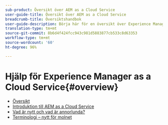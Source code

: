 ```yaml
---
sub-product: Översikt över AEM as a Cloud Service
user-guide-title: Översikt över AEM as a Cloud Service
breadcrumb-title: Översiktshandbok
user-guide-description: Börja här för en översikt över Experience Manager as a Cloud Service, med bland annat en introduktion och en terminologilista.
translation-type: tm+mt
source-git-commit: 8b6d4f424fcc943c981d5883877cb533c8d63353
workflow-type: tm+mt
source-wordcount: '60'
ht-degree: 96%

---
```



# Hjälp för Experience Manager as a Cloud Service{#overview}

+ [Översikt](/help/overview/home.md)
+ [Introduktion till AEM as a Cloud Service](introduction.md)
+ [Vad är nytt och vad är annorlunda?](what-is-new-and-different.md)
+ [Terminologi – nytt för molnet](terminology.md)

